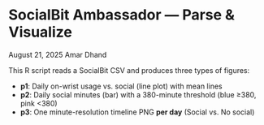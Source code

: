 # SocialBit Ambassador — Parse & Visualize
August 21, 2025
Amar Dhand

This R script reads a SocialBit CSV and produces three types of figures:

- **p1**: Daily on-wrist usage vs. social (line plot) with mean lines  
- **p2**: Daily social minutes (bar) with a 380-minute threshold (blue ≥380, pink <380)  
- **p3**: One minute-resolution timeline PNG **per day** (Social vs. No social)
